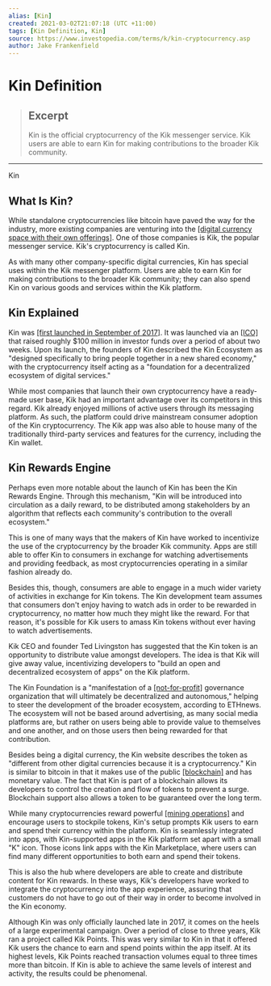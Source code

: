 ```yaml
---
alias: [Kin]
created: 2021-03-02T21:07:18 (UTC +11:00)
tags: [Kin Definition, Kin]
source: https://www.investopedia.com/terms/k/kin-cryptocurrency.asp
author: Jake Frankenfield
---
```


# Kin Definition

> ## Excerpt
> Kin is the official cryptocurrency of the Kik messenger service. Kik users are able to earn Kin for making contributions to the broader Kik community.

---

Kin
## What Is Kin?

While standalone cryptocurrencies like bitcoin have paved the way for the industry, more existing companies are venturing into the [[digital currency space with their own offerings]](https://www.investopedia.com/tech/most-important-cryptocurrencies-other-than-bitcoin/). One of those companies is Kik, the popular messenger service. Kik's cryptocurrency is called Kin.

As with many other company-specific digital currencies, Kin has special uses within the Kik messenger platform. Users are able to earn Kin for making contributions to the broader Kik community; they can also spend Kin on various goods and services within the Kik platform.

## Kin Explained

Kin was [[first launched in September of 2017]](https://www.investopedia.com/news/kik-fork-stellar-feefree-kin-blockchain/). It was launched via an [[ICO]](https://www.investopedia.com/news/what-ico/) that raised roughly $100 million in investor funds over a period of about two weeks. Upon its launch, the founders of Kin described the Kin Ecosystem as "designed specifically to bring people together in a new shared economy," with the cryptocurrency itself acting as a "foundation for a decentralized ecosystem of digital services."

While most companies that launch their own cryptocurrency have a ready-made user base, Kik had an important advantage over its competitors in this regard. Kik already enjoyed millions of active users through its messaging platform. As such, the platform could drive mainstream consumer adoption of the Kin cryptocurrency. The Kik app was also able to house many of the traditionally third-party services and features for the currency, including the Kin wallet.

## Kin Rewards Engine

Perhaps even more notable about the launch of Kin has been the Kin Rewards Engine. Through this mechanism, "Kin will be introduced into circulation as a daily reward, to be distributed among stakeholders by an algorithm that reflects each community's contribution to the overall ecosystem."

This is one of many ways that the makers of Kin have worked to incentivize the use of the cryptocurrency by the broader Kik community. Apps are still able to offer Kin to consumers in exchange for watching advertisements and providing feedback, as most cryptocurrencies operating in a similar fashion already do.

Besides this, though, consumers are able to engage in a much wider variety of activities in exchange for Kin tokens. The Kin development team assumes that consumers don't enjoy having to watch ads in order to be rewarded in cryptocurrency, no matter how much they might like the reward. For that reason, it's possible for Kik users to amass Kin tokens without ever having to watch advertisements.

Kik CEO and founder Ted Livingston has suggested that the Kin token is an opportunity to distribute value amongst developers. The idea is that Kik will give away value, incentivizing developers to "build an open and decentralized ecosystem of apps" on the Kik platform.

The Kin Foundation is a "manifestation of a [[not-for-profit]](https://www.investopedia.com/terms/n/not-for-profit.asp) governance organization that will ultimately be decentralized and autonomous," helping to steer the development of the broader ecosystem, according to ETHnews. The ecosystem will not be based around advertising, as many social media platforms are, but rather on users being able to provide value to themselves and one another, and on those users then being rewarded for that contribution.

Besides being a digital currency, the Kin website describes the token as "different from other digital currencies because it is a cryptocurrency." Kin is similar to bitcoin in that it makes use of the public [[blockchain]](https://www.investopedia.com/terms/b/blockchain.asp) and has monetary value. The fact that Kin is part of a blockchain allows its developers to control the creation and flow of tokens to prevent a surge. Blockchain support also allows a token to be guaranteed over the long term.

While many cryptocurrencies reward powerful [[mining operations]](https://www.investopedia.com/tech/how-does-bitcoin-mining-work/) and encourage users to stockpile tokens, Kin's setup prompts Kik users to earn and spend their currency within the platform. Kin is seamlessly integrated into apps, with Kin-supported apps in the Kik platform set apart with a small "K" icon. Those icons link apps with the Kin Marketplace, where users can find many different opportunities to both earn and spend their tokens.

This is also the hub where developers are able to create and distribute content for Kin rewards. In these ways, Kik's developers have worked to integrate the cryptocurrency into the app experience, assuring that customers do not have to go out of their way in order to become involved in the Kin economy.

Although Kin was only officially launched late in 2017, it comes on the heels of a large experimental campaign. Over a period of close to three years, Kik ran a project called Kik Points. This was very similar to Kin in that it offered Kik users the chance to earn and spend points within the app itself. At its highest levels, Kik Points reached transaction volumes equal to three times more than bitcoin. If Kin is able to achieve the same levels of interest and activity, the results could be phenomenal.
